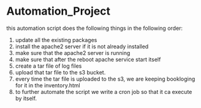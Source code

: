 # Automation_Project
this automation script does the following things in the following order:
1. update all the existing packages
2. install the apache2 server if it is not already installed
3. make sure that the apache2 server is running
4. make sure that after the reboot apache service start itself
5. create a tar file of log files
6. upload that tar file to the s3 bucket.
7. every time the tar file is uploaded to the s3, we are keeping bookloging for it in the inventory.html
8. to further automate the script we write a cron job so that it ca execute by itself.
